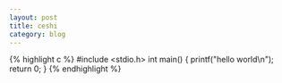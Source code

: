 ```yaml
---
layout: post
title: ceshi
category: blog
---
```


{% highlight c %}
#include <stdio.h>
int main()
{
    printf("hello world\n");
    return 0;
}
{% endhighlight %}
<!--more-->